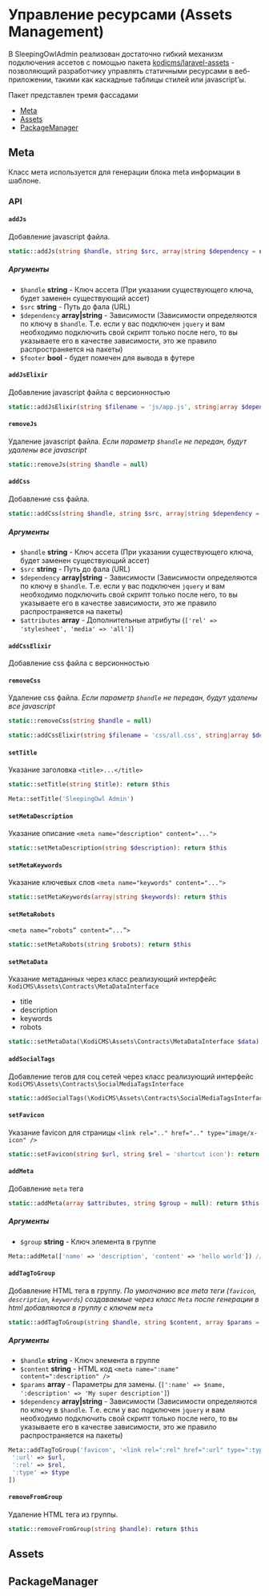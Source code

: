 # Управление ресурсами (Assets Management)

В SleepingOwlAdmin реализован достаточно гибкий механизм подключения ассетов с помощью пакета 
[kodicms/laravel-assets](https://github.com/KodiCMS/laravel-assets) - позволяющий разработчику управлять статичными ресурсами в
веб-приложении, такими как каскадные таблицы стилей или javascript’ы.

Пакет представлен тремя фассадами 
 - [Meta](#meta)
 - [Assets](#assets)
 - [PackageManager](#package-manager)


<a id="meta"></a>
## Meta

Класс мета используется для генерации блока meta информации в шаблоне.

### API

#### `addJs`

Добавление javascript файла.

```php
static::addJs(string $handle, string $src, array|string $dependency = null, bool $footer = false)
```

##### Аргументы
* `$handle` **string** - Ключ ассета (При указании существующего ключа, будет заменен существующий ассет)
* `$src` **string** - Путь до фала (URL)
* `$dependency` **array|string** - Зависимости (Зависимости определяются по ключу в `$handle`. Т.е. если у вас подключен `jquery` и 
вам необходимо подключить свой скрипт только после него, то вы указываете его в качестве зависимости, это же правило распространяется 
на пакеты)
* `$footer` **bool** - будет помечен для вывода в футере

#### `addJsElixir`

Добавление javascript файла c версионностью

```php
static::addJsElixir(string $filename = 'js/app.js', string|array $dependency = null, bool $footer = false)
```

#### `removeJs`

Удаление javascript файла. *Если параметр `$handle` не передан, будут удалены все javascript*

```php
static::removeJs(string $handle = null)
```

#### `addCss`
Добавление css файла.

```php
static::addCss(string $handle, string $src, array|string $dependency = null, array $attributes = [])
```

##### Аргументы
* `$handle` **string** - Ключ ассета (При указании существующего ключа, будет заменен существующий ассет)
* `$src` **string** - Путь до фала (URL)
* `$dependency` **array|string** - Зависимости (Зависимости определяются по ключу в `$handle`. Т.е. если у вас подключен `jquery` и 
вам необходимо подключить свой скрипт только после него, то вы указываете его в качестве зависимости, это же правило распространяется 
на пакеты)
* `$attributes` **array** - Дополнительные атрибуты (`['rel' => 'stylesheet', 'media' => 'all']`)

#### `addCssElixir`

Добавление css файла c версионностью

#### `removeCss`

Удаление css файла. *Если параметр `$handle` не передан, будут удалены все javascript*

```php
static::removeCss(string $handle = null)
```

```php
static::addCssElixir(string $filename = 'css/all.css', string|array $dependency = null, array $attributes = [])
```

#### `setTitle`
Указание заголовка `<title>...</title>`

```php
static::setTitle(string $title): return $this
```
   
```php
Meta::setTitle('SleepingOwl Admin')
```

#### `setMetaDescription`

Указание описание `<meta name="description" content="...">`

```php
static::setMetaDescription(string $description): return $this
```

#### `setMetaKeywords`

Указание ключевых слов `<meta name="keywords" content="...">`

```php
static::setMetaKeywords(array|string $keywords): return $this
```

#### `setMetaRobots`

`<meta name=“robots” content=“...”>`

```php
static::setMetaRobots(string $robots): return $this
```

#### `setMetaData`

Указание метаданных через класс реализующий интерфейс `KodiCMS\Assets\Contracts\MetaDataInterface`
  - title
  - description
  - keywords
  - robots
  
```php
static::setMetaData(\KodiCMS\Assets\Contracts\MetaDataInterface $data): return $this
```
  
#### `addSocialTags`

Добавление тегов для соц сетей через класс реализующий интерфейс `KodiCMS\Assets\Contracts\SocialMediaTagsInterface`

```php
static::addSocialTags(\KodiCMS\Assets\Contracts\SocialMediaTagsInterface $socialTags): return $this
```

#### `setFavicon`

Указание favicon для страницы `<link rel=".." href=".." type="image/x-icon" />`

```php
static::setFavicon(string $url, string $rel = 'shortcut icon'): return $this
```

#### `addMeta`

Добавление `meta` тега 

```php
static::addMeta(array $attributes, string $group = null): return $this
```
##### Аргументы
* `$group` **string** - Ключ элемента в группе


```php
Meta::addMeta(['name' => 'description', 'content' => 'hello world']) // <meta name="description" content="hello world">
```

#### `addTagToGroup`

Добавление HTML тега в группу. *По умолчанию все meta теги (`favicon`, `description`, `keywords`) создаваемые через класс `Meta` после генерации в html добавляются в группу с ключем `meta`*

```php
static::addTagToGroup(string $handle, string $content, array $params = [], string|array $dependency = null): return $this
```

##### Аргументы
* `$handle` **string** - Ключ элемента в группе
* `$content` **string** - HTML код `<meta name=":name" content=":description" />`
* `$params` **array** - Параметры для замены. (`[':name' => $name, ':description' => 'My super description']`)
* `$dependency` **array|string** - Зависимости (Зависимости определяются по ключу в `$handle`. Т.е. если у вас подключен `jquery` и 
вам необходимо подключить свой скрипт только после него, то вы указываете его в качестве зависимости, это же правило распространяется 
на пакеты)

```php
Meta::addTagToGroup('favicon', '<link rel=":rel" href=":url" type=":type" />', [
 ':url' => $url,
 ':rel' => $rel,
 ':type' => $type
])
```

#### `removeFromGroup`

Удаление HTML тега из группы.

```php
static::removeFromGroup(string $handle): return $this
```


<a id="assets"></a>
## Assets

<a id="package-manager"></a>
## PackageManager
